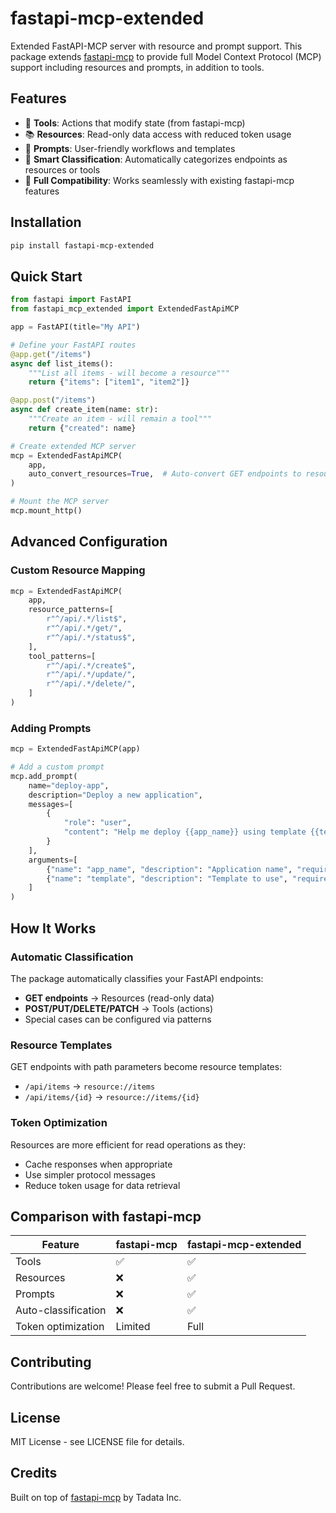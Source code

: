# fastapi-mcp-extended

Extended FastAPI-MCP server with resource and prompt support. This package extends [fastapi-mcp](https://github.com/tadata-org/fastapi_mcp) to provide full Model Context Protocol (MCP) support including resources and prompts, in addition to tools.

## Features

- 🔧 **Tools**: Actions that modify state (from fastapi-mcp)
- 📚 **Resources**: Read-only data access with reduced token usage
- 💬 **Prompts**: User-friendly workflows and templates
- 🎯 **Smart Classification**: Automatically categorizes endpoints as resources or tools
- 🔄 **Full Compatibility**: Works seamlessly with existing fastapi-mcp features

## Installation

```bash
pip install fastapi-mcp-extended
```

## Quick Start

```python
from fastapi import FastAPI
from fastapi_mcp_extended import ExtendedFastApiMCP

app = FastAPI(title="My API")

# Define your FastAPI routes
@app.get("/items")
async def list_items():
    """List all items - will become a resource"""
    return {"items": ["item1", "item2"]}

@app.post("/items")
async def create_item(name: str):
    """Create an item - will remain a tool"""
    return {"created": name}

# Create extended MCP server
mcp = ExtendedFastApiMCP(
    app,
    auto_convert_resources=True,  # Auto-convert GET endpoints to resources
)

# Mount the MCP server
mcp.mount_http()
```

## Advanced Configuration

### Custom Resource Mapping

```python
mcp = ExtendedFastApiMCP(
    app,
    resource_patterns=[
        r"^/api/.*/list$",
        r"^/api/.*/get/",
        r"^/api/.*/status$",
    ],
    tool_patterns=[
        r"^/api/.*/create$",
        r"^/api/.*/update/",
        r"^/api/.*/delete/",
    ]
)
```

### Adding Prompts

```python
mcp = ExtendedFastApiMCP(app)

# Add a custom prompt
mcp.add_prompt(
    name="deploy-app",
    description="Deploy a new application",
    messages=[
        {
            "role": "user",
            "content": "Help me deploy {{app_name}} using template {{template}}"
        }
    ],
    arguments=[
        {"name": "app_name", "description": "Application name", "required": True},
        {"name": "template", "description": "Template to use", "required": True}
    ]
)
```

## How It Works

### Automatic Classification

The package automatically classifies your FastAPI endpoints:

- **GET endpoints** → Resources (read-only data)
- **POST/PUT/DELETE/PATCH** → Tools (actions)
- Special cases can be configured via patterns

### Resource Templates

GET endpoints with path parameters become resource templates:
- `/api/items` → `resource://items`
- `/api/items/{id}` → `resource://items/{id}`

### Token Optimization

Resources are more efficient for read operations as they:
- Cache responses when appropriate
- Use simpler protocol messages
- Reduce token usage for data retrieval

## Comparison with fastapi-mcp

| Feature | fastapi-mcp | fastapi-mcp-extended |
|---------|-------------|---------------------|
| Tools | ✅ | ✅ |
| Resources | ❌ | ✅ |
| Prompts | ❌ | ✅ |
| Auto-classification | ❌ | ✅ |
| Token optimization | Limited | Full |

## Contributing

Contributions are welcome! Please feel free to submit a Pull Request.

## License

MIT License - see LICENSE file for details.

## Credits

Built on top of [fastapi-mcp](https://github.com/tadata-org/fastapi_mcp) by Tadata Inc.